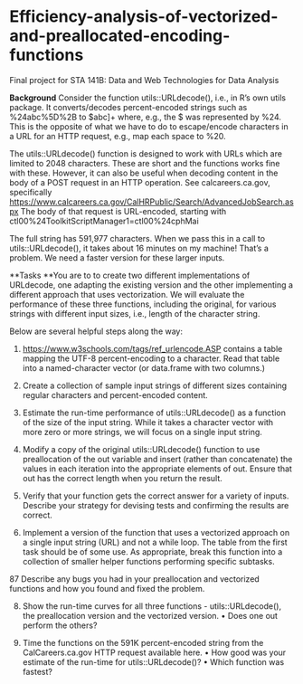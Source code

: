 # Efficiency-analysis-of-vectorized-and-preallocated-encoding-functions
Final project for STA 141B: Data and Web Technologies for Data Analysis

**Background**
Consider the function utils::URLdecode(), i.e., in R’s own utils package. It converts/decodes percent-encoded strings
such as %24abc%5D%2B to $abc]+ where, e.g., the $ was represented by %24. This is the opposite of what we have to do to
escape/encode characters in a URL for an HTTP request, e.g., map each space to %20.

The utils::URLdecode() function is designed to work with URLs which are limited to 2048 characters. These are short and the
functions works fine with these. However, it can also be useful when decoding content in the body of a POST request in an HTTP
operation. See calcareers.ca.gov, specifically https://www.calcareers.ca.gov/CalHRPublic/Search/AdvancedJobSearch.aspx
The body of that request is URL-encoded, starting with ctl00%24ToolkitScriptManager1=ctl00%24cphMai

The full string has 591,977 characters. When we pass this in a call to utils::URLdecode(), it takes about 16 minutes on my
machine! That’s a problem. We need a faster version for these larger inputs.

**Tasks
**You are to to create two different implementations of URLdecode, one adapting the existing version and the other implementing
a different approach that uses vectorization. We will evaluate the performance of these three functions, including the original,
for various strings with different input sizes, i.e., length of the character string.

Below are several helpful steps along the way:
1. https://www.w3schools.com/tags/ref_urlencode.ASP contains a table mapping the UTF-8 percent-encoding to a
character. Read that table into a named-character vector (or data.frame with two columns.)

2. Create a collection of sample input strings of different sizes containing regular characters and percent-encoded content.
  
3. Estimate the run-time performance of utils::URLdecode() as a function of the size of the input string. While it takes
a character vector with more zero or more strings, we will focus on a single input string.

4. Modify a copy of the original utils::URLdecode() function to use preallocation of the out variable and insert (rather
than concatenate) the values in each iteration into the appropriate elements of out. Ensure that out has the correct
length when you return the result.

5. Verify that your function gets the correct answer for a variety of inputs. Describe your strategy for devising tests and
confirming the results are correct.

6. Implement a version of the function that uses a vectorized approach on a single input string (URL) and not a while loop.
The table from the first task should be of some use. As appropriate, break this function into a collection of
smaller helper functions performing specific subtasks.

87 Describe any bugs you had in your preallocation and vectorized functions and how you found and fixed the problem.
 
8. Show the run-time curves for all three functions - utils::URLdecode(), the preallocation version and the vectorized
version.
• Does one out perform the others?

9. Time the functions on the 591K percent-encoded string from the CalCareers.ca.gov HTTP request available here.
• How good was your estimate of the run-time for utils::URLdecode()?
• Which function was fastest?
